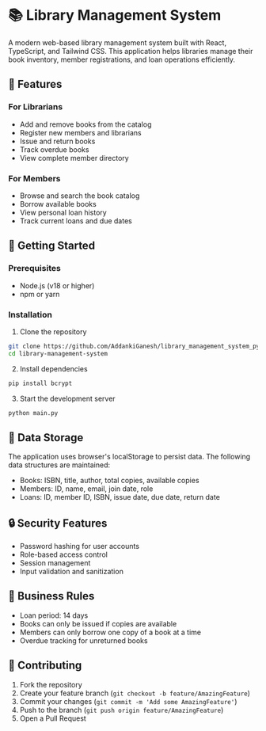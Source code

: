# 📚 Library Management System

A modern web-based library management system built with React, TypeScript, and Tailwind CSS. This application helps libraries manage their book inventory, member registrations, and loan operations efficiently.

## 🌟 Features

### For Librarians
- Add and remove books from the catalog
- Register new members and librarians
- Issue and return books
- Track overdue books
- View complete member directory

### For Members
- Browse and search the book catalog
- Borrow available books
- View personal loan history
- Track current loans and due dates



## 🚀 Getting Started

### Prerequisites

- Node.js (v18 or higher)
- npm or yarn

### Installation

1. Clone the repository
```bash
git clone https://github.com/AddankiGanesh/library_management_system_python.git
cd library-management-system
```

2. Install dependencies
```bash
pip install bcrypt
```

3. Start the development server
```bash
python main.py
```





## 💾 Data Storage

The application uses browser's localStorage to persist data. The following data structures are maintained:

- Books: ISBN, title, author, total copies, available copies
- Members: ID, name, email, join date, role
- Loans: ID, member ID, ISBN, issue date, due date, return date

## 🔒 Security Features

- Password hashing for user accounts
- Role-based access control
- Session management
- Input validation and sanitization

## 📝 Business Rules

- Loan period: 14 days
- Books can only be issued if copies are available
- Members can only borrow one copy of a book at a time
- Overdue tracking for unreturned books

## 🤝 Contributing

1. Fork the repository
2. Create your feature branch (`git checkout -b feature/AmazingFeature`)
3. Commit your changes (`git commit -m 'Add some AmazingFeature'`)
4. Push to the branch (`git push origin feature/AmazingFeature`)
5. Open a Pull Request




